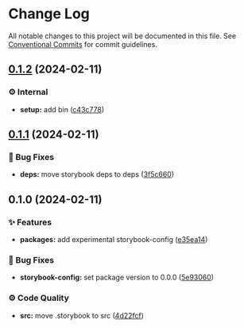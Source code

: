 # Change Log

All notable changes to this project will be documented in this file.
See [Conventional Commits](https://conventionalcommits.org) for commit guidelines.

## [0.1.2](https://github.com/exile-watch/nucleus/compare/@exile-watch/storybook-config@0.1.1...@exile-watch/storybook-config@0.1.2) (2024-02-11)


### ⚙️ Internal

* **setup:** add bin ([c43c778](https://github.com/exile-watch/nucleus/commit/c43c778c8793fff8bc0b2303d7116e951cfccd73))




## [0.1.1](https://github.com/exile-watch/nucleus/compare/@exile-watch/storybook-config@0.1.0...@exile-watch/storybook-config@0.1.1) (2024-02-11)


### 🐞 Bug Fixes

* **deps:** move storybook deps to deps ([3f5c660](https://github.com/exile-watch/nucleus/commit/3f5c660ef98a79a38c5f24ae41af1143b6dc8504))



## 0.1.0 (2024-02-11)


### ✨ Features

* **packages:** add experimental storybook-config ([e35ea14](https://github.com/exile-watch/nucleus/commit/e35ea1428e7d2e2b4b1af0a9415ba7ac46989d9c))


### 🐞 Bug Fixes

* **storybook-config:** set package version to 0.0.0 ([5e93060](https://github.com/exile-watch/nucleus/commit/5e93060bb3f181eeb4d28632599ecbab0163e9ef))


### ⚙️ Code Quality

* **src:** move .storybook to src ([4d22fcf](https://github.com/exile-watch/nucleus/commit/4d22fcffff1264612f3318342e1236d7f53e0802))
